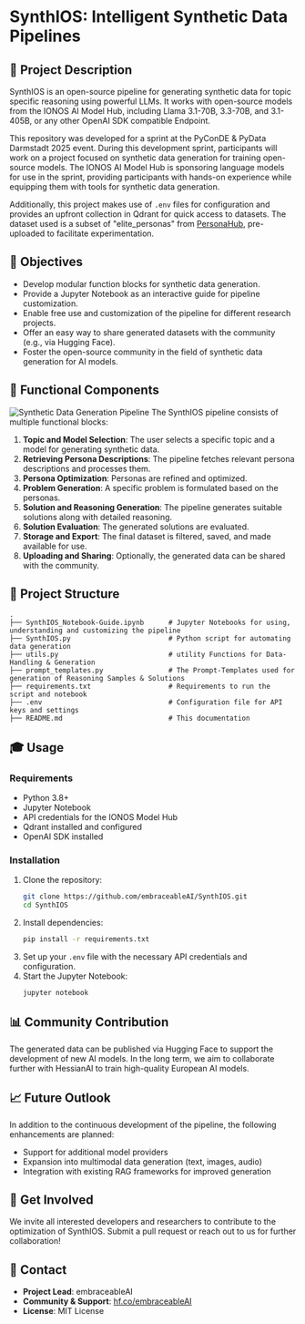 # SynthIOS: Intelligent Synthetic Data Pipelines

## 📝 Project Description
SynthIOS is an open-source pipeline for generating synthetic data for topic specific reasoning using powerful LLMs. It works with open-source models from the IONOS AI Model Hub, including Llama 3.1-70B, 3.3-70B, and 3.1-405B, or any other OpenAI SDK compatible Endpoint.

This repository was developed for a sprint at the PyConDE & PyData Darmstadt 2025 event. During this development sprint, participants will work on a project focused on synthetic data generation for training open-source models. The IONOS AI Model Hub is sponsoring language models for use in the sprint, providing participants with hands-on experience while equipping them with tools for synthetic data generation. 

Additionally, this project makes use of `.env` files for configuration and provides an upfront collection in Qdrant for quick access to datasets. The dataset used is a subset of "elite_personas" from [PersonaHub](https://huggingface.co/datasets/proj-persona/PersonaHub/viewer/elite_persona/), pre-uploaded to facilitate experimentation.

## 🎯 Objectives
- Develop modular function blocks for synthetic data generation.
- Provide a Jupyter Notebook as an interactive guide for pipeline customization.
- Enable free use and customization of the pipeline for different research projects.
- Offer an easy way to share generated datasets with the community (e.g., via Hugging Face).
- Foster the open-source community in the field of synthetic data generation for AI models.

## 🔎 Functional Components
![Synthetic Data Generation Pipeline](https://embraceable.ai/wp-content/uploads/2025/03/Synthetic-Data-Generation-Pipeline-en.png)
The SynthIOS pipeline consists of multiple functional blocks:
1. **Topic and Model Selection**: The user selects a specific topic and a model for generating synthetic data.
2. **Retrieving Persona Descriptions**: The pipeline fetches relevant persona descriptions and processes them.
3. **Persona Optimization**: Personas are refined and optimized.
4. **Problem Generation**: A specific problem is formulated based on the personas.
5. **Solution and Reasoning Generation**: The pipeline generates suitable solutions along with detailed reasoning.
6. **Solution Evaluation**: The generated solutions are evaluated.
7. **Storage and Export**: The final dataset is filtered, saved, and made available for use.
8. **Uploading and Sharing**: Optionally, the generated data can be shared with the community.

## 📂 Project Structure
```
.
├── SynthIOS_Notebook-Guide.ipynb      # Jupyter Notebooks for using, understanding and customizing the pipeline
├── SynthIOS.py                        # Python script for automating data generation
├── utils.py                           # utility Functions for Data-Handling & Generation
├── prompt_templates.py                # The Prompt-Templates used for generation of Reasoning Samples & Solutions
├── requirements.txt                   # Requirements to run the script and notebook
├── .env                               # Configuration file for API keys and settings
├── README.md                          # This documentation
```

## 🎓 Usage
### Requirements
- Python 3.8+
- Jupyter Notebook
- API credentials for the IONOS Model Hub
- Qdrant installed and configured
- OpenAI SDK installed

### Installation
1. Clone the repository:
   ```bash
   git clone https://github.com/embraceableAI/SynthIOS.git
   cd SynthIOS
   ```
2. Install dependencies:
   ```bash
   pip install -r requirements.txt
   ```
3. Set up your `.env` file with the necessary API credentials and configuration.
4. Start the Jupyter Notebook:
   ```bash
   jupyter notebook
   ```

## 📊 Community Contribution
The generated data can be published via Hugging Face to support the development of new AI models. In the long term, we aim to collaborate further with HessianAI to train high-quality European AI models.

## 📈 Future Outlook
In addition to the continuous development of the pipeline, the following enhancements are planned:
- Support for additional model providers
- Expansion into multimodal data generation (text, images, audio)
- Integration with existing RAG frameworks for improved generation

## 🌟 Get Involved
We invite all interested developers and researchers to contribute to the optimization of SynthIOS. Submit a pull request or reach out to us for further collaboration!

## 👤 Contact
- **Project Lead**: embraceableAI
- **Community & Support**: [hf.co/embraceableAI](https://huggingface.co/embraceableAI)
- **License**: MIT License
